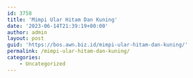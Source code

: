 ```yaml
---
id: 3758
title: 'Mimpi Ular Hitam Dan Kuning'
date: '2023-06-14T21:39:19+00:00'
author: admin
layout: post
guid: 'https://bos.awn.biz.id/mimpi-ular-hitam-dan-kuning/'
permalink: /mimpi-ular-hitam-dan-kuning/
categories:
    - Uncategorized
---
```


